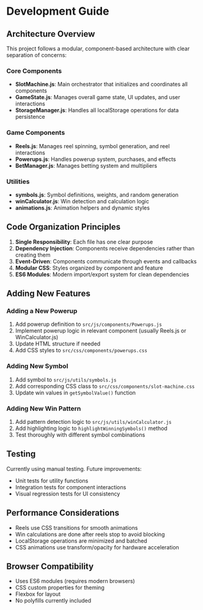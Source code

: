 # Development Guide

## Architecture Overview

This project follows a modular, component-based architecture with clear separation of concerns:

### Core Components

- **SlotMachine.js**: Main orchestrator that initializes and coordinates all components
- **GameState.js**: Manages overall game state, UI updates, and user interactions
- **StorageManager.js**: Handles all localStorage operations for data persistence

### Game Components

- **Reels.js**: Manages reel spinning, symbol generation, and reel interactions
- **Powerups.js**: Handles powerup system, purchases, and effects
- **BetManager.js**: Manages betting system and multipliers

### Utilities

- **symbols.js**: Symbol definitions, weights, and random generation
- **winCalculator.js**: Win detection and calculation logic
- **animations.js**: Animation helpers and dynamic styles

## Code Organization Principles

1. **Single Responsibility**: Each file has one clear purpose
2. **Dependency Injection**: Components receive dependencies rather than creating them
3. **Event-Driven**: Components communicate through events and callbacks
4. **Modular CSS**: Styles organized by component and feature
5. **ES6 Modules**: Modern import/export system for clean dependencies

## Adding New Features

### Adding a New Powerup

1. Add powerup definition to `src/js/components/Powerups.js`
2. Implement powerup logic in relevant component (usually Reels.js or WinCalculator.js)
3. Update HTML structure if needed
4. Add CSS styles to `src/css/components/powerups.css`

### Adding New Symbol

1. Add symbol to `src/js/utils/symbols.js`
2. Add corresponding CSS class to `src/css/components/slot-machine.css`
3. Update win values in `getSymbolValue()` function

### Adding New Win Pattern

1. Add pattern detection logic to `src/js/utils/winCalculator.js`
2. Add highlighting logic to `highlightWinningSymbols()` method
3. Test thoroughly with different symbol combinations

## Testing

Currently using manual testing. Future improvements:
- Unit tests for utility functions
- Integration tests for component interactions
- Visual regression tests for UI consistency

## Performance Considerations

- Reels use CSS transitions for smooth animations
- Win calculations are done after reels stop to avoid blocking
- LocalStorage operations are minimized and batched
- CSS animations use transform/opacity for hardware acceleration

## Browser Compatibility

- Uses ES6 modules (requires modern browsers)
- CSS custom properties for theming
- Flexbox for layout
- No polyfills currently included